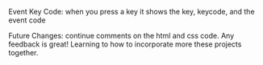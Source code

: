 Event Key Code: when you press a key it shows the key, keycode, and the event code

Future Changes: continue comments on the html and css code. Any feedback is great! Learning to how to incorporate more these projects together. 
